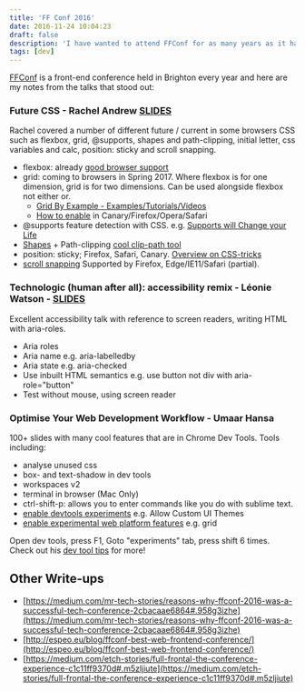 ```yaml
---
title: 'FF Conf 2016'
date: 2016-11-24 10:04:23
draft: false
description: 'I have wanted to attend FFConf for as many years as it has been running and this year I was lucky to attend. Here are my notes from the talks which stood out to me...'
tags: [dev]
---
```


[FFConf](https://2016.ffconf.org/) is a front-end conference held in Brighton every year and here are my notes from the talks that stood out:

### Future CSS - Rachel Andrew [SLIDES](http://www.slideshare.net/rachelandrew/nextlevel-css?utm_content=buffer7cb6c)

Rachel covered a number of different future / current in some browsers CSS such as flexbox, grid, @supports, shapes and path-clipping, initial letter, css variables and calc, position: sticky and scroll snapping.

*   flexbox: already [good browser support](http://caniuse.com/#search=flexbox)
*   grid: coming to browsers in Spring 2017. Where flexbox is for one dimension, grid is for two dimensions. Can be used alongside flexbox not either or.
    *   [Grid By Example - Examples/Tutorials/Videos](http://gridbyexample.com)
    *   [How to enable](https://igalia.github.io/css-grid-layout/enable.html) in Canary/Firefox/Opera/Safari
*   @supports feature detection with CSS. e.g. [Supports will Change your Life](http://www.lottejackson.com/learning/supports-will-change-your-life)
*   [Shapes](http://webplatform.adobe.com/shapes/) + Path-clipping [cool clip-path tool](http://bennettfeely.com/clippy/)
*   position: sticky; Firefox, Safari, Canary. [Overview on CSS-tricks](https://css-tricks.com/position-sticky-2/)
*   [scroll snapping](https://css-tricks.com/introducing-css-scroll-snap-points/) Supported by Firefox, Edge/IE11/Safari (partial).

### Technologic (human after all): accessibility remix - Léonie Watson - [SLIDES](http://ljwatson.github.io/decks/2016/ffconf/index.html#)

Excellent accessibility talk with reference to screen readers, writing HTML with aria-roles.

*   Aria roles
*   Aria name e.g. aria-labelledby
*   Aria state e.g. aria-checked
*   Use inbuilt HTML semantics e.g. use button not div with aria-role="button"
*   Test without mouse, using screen reader

### Optimise Your Web Development Workflow - Umaar Hansa

100+ slides with many cool features that are in Chrome Dev Tools. Tools including:

*   analyse unused css
*   box- and text-shadow in dev tools
*   workspaces v2
*   terminal in browser (Mac Only)
*   ctrl-shift-p: allows you to enter commands like you do with sublime text.
*   [enable devtools experiments](chrome://flags/#enable-devtools-experiments) e.g. Allow Custom UI Themes
*   [enable experimental web platform features](chrome://flags/#enable-experimental-web-platform-features) e.g. grid

Open dev tools, press F1, Goto "experiments" tab, press shift 6 times. Check out his [dev tool tips](https://umaar.com/dev-tips/) for more!

Other Write-ups
---------------

*   [https://medium.com/mr-tech-stories/reasons-why-ffconf-2016-was-a-successful-tech-conference-2cbacaae6864#.958g3izhe](https://medium.com/mr-tech-stories/reasons-why-ffconf-2016-was-a-successful-tech-conference-2cbacaae6864#.958g3izhe)
*   [http://espeo.eu/blog/ffconf-best-web-frontend-conference/](http://espeo.eu/blog/ffconf-best-web-frontend-conference/)
*   [https://medium.com/etch-stories/full-frontal-the-conference-experience-c1c11ff9370d#.m5zljiute](https://medium.com/etch-stories/full-frontal-the-conference-experience-c1c11ff9370d#.m5zljiute)